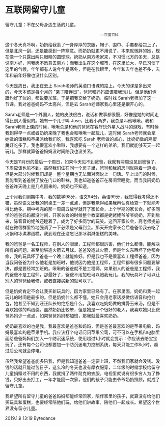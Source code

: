 # 互联网留守儿童

留守儿童：不在父母身边生活的儿童。

                                               ——百度百科

这个冬天真冷啊，奶奶给我裹了一身厚厚的衣服，帽子、围巾、手套都给包上了，但是北风一刮，还是能感到一阵寒意。而奶奶就更不用说了，本来就微胖的她，现在像一个只露出两只眼睛的圆球球。奶奶从南方老家来，不习惯北方的冬天，总是说南方好，问我愿不愿意去南方；而我出生在这个城市，在这里长大，早已习惯了这里的气候，年年都有人说今年是寒冬，但是在我眼里，今年和去年也差不多，去年和前年好像也没什么区别。

今天是周日，我正在去上 Sarah老师的英语口语课的路上。今天的课是多出来的，今天本该是每个月的 "亲子陪伴日"，爸爸和妈妈应该陪我玩儿，但是他们俩跟约好了似的，都说要加班，于是把我交给了奶奶，临时找 Sarah老师加了这一节课。我对爸爸妈妈不太高兴，但是去 Sarah老师家我心里还是很开心的。

Sarah老师是一个外国人，她的皮肤很白，说话和做事都很慢，好像是她的时间走得比别人慢似的。她有一个儿子叫 Jose，比我小两岁，我总是叫他啾啾。我和 Sarah老师上课的时候，啾啾总是和他的爸爸在客厅玩外星人战斗的游戏，有时候我到得早一点或者奶奶来晚了我也会和啾啾一起玩儿，这时候 Sarah老师就会拿她做的蛋糕和苹果派给我们吃，我喜欢吃 Sarah 老师做的点心，比奶奶做的鸡蛋羹好吃多了。我也很喜欢小啾啾，我想要有一个这样的弟弟，我们就能够天天一起玩儿，那样就算爸爸妈妈没时间陪我也没关系。

今天是11月份的最后一个周日，如果今天见不到爸爸，我就有两周没见到爸爸了，下周应该也见不到。虽然我们住在同一个房子里，爸爸和我的房间就隔着一道墙，但是大部分时候我们却是一整个星期也无法面对面说上一句话。早上出门的时候，我能看到爸爸脱了放在门口的鞋袜，我也知道爸爸正在房间里睡觉，而当我问奶奶爸爸昨天晚上是几点回来的，奶奶也不知道。

上个月我们刚期中考，我的数学98分，语文94分，英语99分，我觉得我考得还不错，虽然语文比我的同桌王一差一点点，但是我觉得如果我再认真检查一下就能考得比他多。期中考完的那一周周五放学就开了家长会，上个学期的家长会，好多同学的爸爸妈妈都没时间，开家长会的时候整个教室都是姥姥姥爷爷爷奶奶，开到后来，陈音音的姥爷还睡着了，成为了好多同学的玩笑。这回开家长会，高老师提前就在微信群里特地强调了一下必须是父母到会。那天开完家长会后爸爸带我去吃了火锅和冰淇淋蛋糕，我到现在还没忘记那冰淇淋蛋糕的美味。

我的爸爸是一名工程师，在别人的眼里，工程师都很厉害，他们什么都懂，能解决所有的问题，甚至能够造火箭去月球。爸爸没造过火箭，但是什么东西坏了他都会修，我的玩具坏了爸爸一个晚上就能修好。但是我也不是很喜欢工程师爸爸，因为当我问爸爸为什么他老是加班时，他说因为他是工程师，工程师都有很多问题要解决，都是要经常加班的。啾啾的爸爸就不是工程师。如果别人的爸爸是工程师，我的爸爸不是工程师，那最好了，爸爸不用加班可以陪我玩儿，我的玩具坏了可以让别人的爸爸给我修，或者直接买新的就可以了。

但是奶奶肯定不会让我买新玩具的，因为家里已经有了。在家里面，奶奶和我一起玩儿的时间是最多的。但是奶奶什么都不懂，她只会用老家话发微信语音和抢红包，她甚至不知到汪汪队长的绝招是什么。我喜欢吃奶奶做的排骨玉米汤，但是不喜欢她做的鸡蛋羹。虽然奶奶比较笨，但是她是一个很好的老人，我喜欢她只比爸爸妈妈少一点点，如果爸爸妈妈都加班，那我就最喜欢奶奶。

奶奶最喜欢的也是我，我最喜欢是爸爸和妈妈，但是爸爸最喜欢的是苹果电脑，妈妈最喜欢的是苹果手机。我应该打个电话问问苹果公司，可不可以在手机和电脑里面给爸爸妈妈们加入一个防沉迷系统，使用超过1小时就会提示：你应该去陪宝宝玩了。还有每个公司也都要加一个防沉迷电力控制系统，每天只能工作8小时，超过后公司就会停电。

虽然我希望爸爸能多陪我，但是我知道爸爸一定要上班，不然我们家就会没钱。没钱的话就只能过苦日子，这么冷的冬天也没有厚衣服穿，二年级的时候学校给留守儿童捐赠过不用的东西，我就捐了两件耐克的衣服。电视里就说有很多穷人为了挣钱，只好出去打工，一年才能回一次家，他们的孩子只能由爷爷奶奶照顾，就成了留守儿童。

我希望所有留守儿童的爸爸妈妈都能经常回家，陪伴家里的孩子，就算没有给他们买玩具和蛋糕，也要经常陪他们玩，给他们讲故事，陪他们一起成长。希望这个世界没有留守儿童。

2019.1.9 13:19
Bytedance